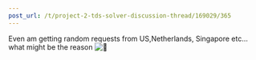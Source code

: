 ```yaml
---
post_url: /t/project-2-tds-solver-discussion-thread/169029/365
---
```

Even am getting random requests from US,Netherlands, Singapore etc… what might be the reason ![:thinking:](https://emoji.discourse-cdn.com/google/thinking.png?v=14 ":thinking:")